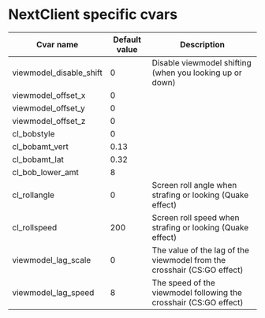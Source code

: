 
# NextClient specific cvars 

| Cvar name               | Default value     | Description     |
| ----------------------- | ----------------- | --------------- |
| viewmodel_disable_shift | 0                 | Disable viewmodel shifting (when you looking up or down) |
| viewmodel_offset_x      | 0                 |  |
| viewmodel_offset_y      | 0                 |  |
| viewmodel_offset_z      | 0                 |  |
| cl_bobstyle             | 0                 |  |
| cl_bobamt_vert          | 0.13              |  |
| cl_bobamt_lat           | 0.32              |  |
| cl_bob_lower_amt        | 8                 |  |
| cl_rollangle            | 0                 | Screen roll angle when strafing or looking (Quake effect) |
| cl_rollspeed            | 200               | Screen roll speed when strafing or looking (Quake effect) |
| viewmodel_lag_scale     | 0                 | The value of the lag of the viewmodel from the crosshair (CS:GO effect) |
| viewmodel_lag_speed     | 8                 | The speed of the viewmodel following the crosshair (CS:GO effect) |
